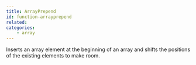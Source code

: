 ```yaml
---
title: ArrayPrepend
id: function-arrayprepend
related:
categories:
    - array
---
```


Inserts an array element at the beginning of an array
and shifts the positions of the existing elements to
make room.
